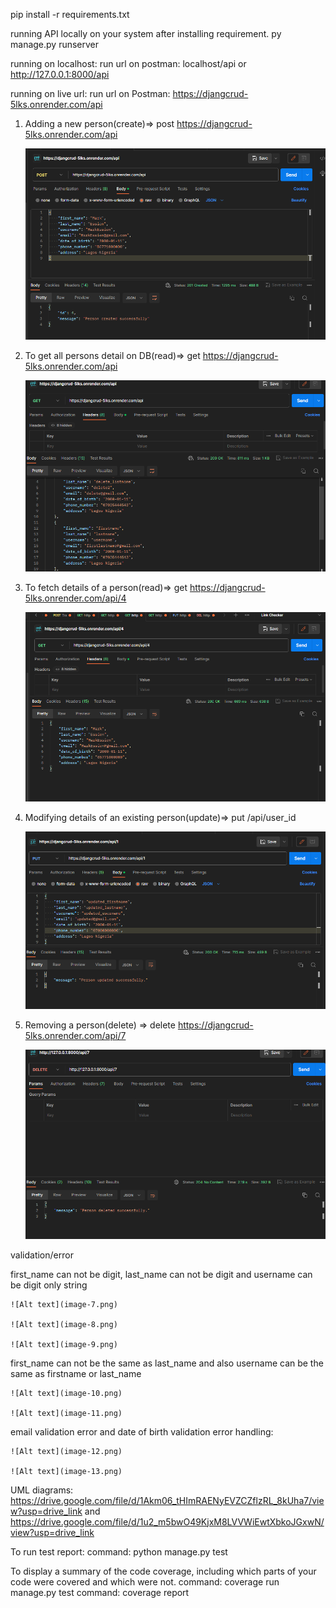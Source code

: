 pip install -r requirements.txt

running API locally on your system after installing requirement.
py manage.py runserver

running on localhost:
    run url on postman: localhost/api or http://127.0.0.1:8000/api

running on live url:
    run url on Postman: https://djangcrud-5lks.onrender.com/api


1.  Adding a new person(create)=> post https://djangcrud-5lks.onrender.com/api

    ![Alt text](image-1.png)



2.  To get all persons detail on DB(read)=> get https://djangcrud-5lks.onrender.com/api

    ![Alt text](image-2.png)
    



3.  To fetch details of a person(read)=> get https://djangcrud-5lks.onrender.com/api/4
    
    ![Alt text](image-4.png)

4.  Modifying details of an existing person(update)=> put /api/user_id

    ![Alt text](image-5.png)


5.  Removing a person(delete) => delete https://djangcrud-5lks.onrender.com/api/7

    ![Alt text](image-6.png)

validation/error

first_name can not be digit, last_name can not be digit and username can be digit only string
   
    ![Alt text](image-7.png)
   
    ![Alt text](image-8.png)

    ![Alt text](image-9.png)

first_name can not be the same as last_name and also username can be the same as firstname or last_name

    ![Alt text](image-10.png)

    ![Alt text](image-11.png)

email validation error and date of birth validation error handling:

    ![Alt text](image-12.png)

    ![Alt text](image-13.png)



UML diagrams: https://drive.google.com/file/d/1Akm06_tHImRAENyEVZCZflzRL_8kUha7/view?usp=drive_link and https://drive.google.com/file/d/1u2_m5bwO49KjxM8LVVWiEwtXbkoJGxwN/view?usp=drive_link


To run test report:
command: python manage.py test



To display a summary of the code coverage, including which parts of your code were covered and which were not.
command: coverage run manage.py test
command: coverage report
